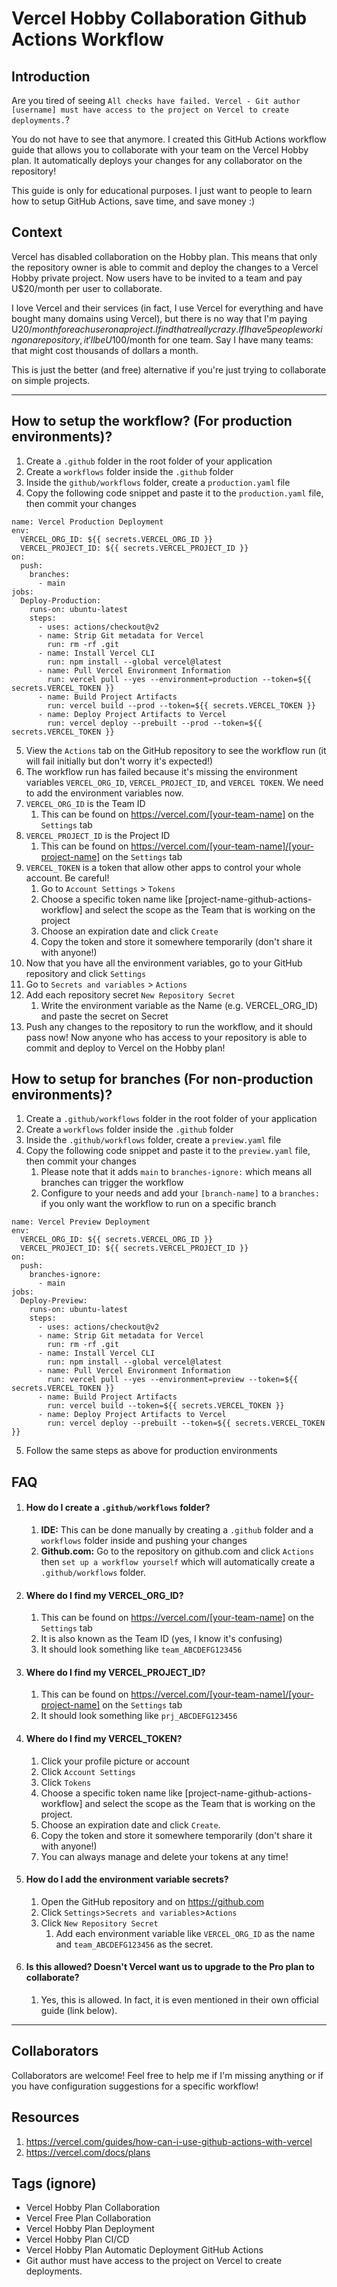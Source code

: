 # Vercel Hobby Collaboration Github Actions Workflow

## Introduction

Are you tired of seeing `All checks have failed. Vercel - Git author [username] must have access to the project on Vercel to create deployments.`?

You do not have to see that anymore. I created this GitHub Actions workflow guide that allows you to collaborate with your team on the Vercel Hobby plan. It automatically deploys your changes for any collaborator on the repository!

This guide is only for educational purposes. I just want to people to learn how to setup GitHub Actions, save time, and save money :)

## Context

Vercel has disabled collaboration on the Hobby plan. This means that only the repository owner is able to commit and deploy the changes to a Vercel Hobby private project. Now users have to be invited to a team and pay U$20/month per user to collaborate.

I love Vercel and their services (in fact, I use Vercel for everything and have bought many domains using Vercel), but there is no way that I'm paying U$20/month for each user on a project. I find that really crazy. If I have 5 people working on a repository, it'll be U$100/month for one team. Say I have many teams: that might cost thousands of dollars a month.

This is just the better (and free) alternative if you're just trying to collaborate on simple projects.

---

## How to setup the workflow? (For production environments)?

1. Create a `.github` folder in the root folder of your application
2. Create a `workflows` folder inside the `.github` folder
3. Inside the `github/workflows` folder, create a `production.yaml` file
4. Copy the following code snippet and paste it to the `production.yaml` file, then commit your changes

```
name: Vercel Production Deployment
env:
  VERCEL_ORG_ID: ${{ secrets.VERCEL_ORG_ID }}
  VERCEL_PROJECT_ID: ${{ secrets.VERCEL_PROJECT_ID }}
on:
  push:
    branches:
      - main
jobs:
  Deploy-Production:
    runs-on: ubuntu-latest
    steps:
      - uses: actions/checkout@v2
      - name: Strip Git metadata for Vercel
        run: rm -rf .git
      - name: Install Vercel CLI
        run: npm install --global vercel@latest
      - name: Pull Vercel Environment Information
        run: vercel pull --yes --environment=production --token=${{ secrets.VERCEL_TOKEN }}
      - name: Build Project Artifacts
        run: vercel build --prod --token=${{ secrets.VERCEL_TOKEN }}
      - name: Deploy Project Artifacts to Vercel
        run: vercel deploy --prebuilt --prod --token=${{ secrets.VERCEL_TOKEN }}

```

5. View the `Actions` tab on the GitHub repository to see the workflow run (it will fail initially but don't worry it's expected!)
6. The workflow run has failed because it's missing the environment variables `VERCEL_ORG_ID`, `VERCEL_PROJECT_ID`, and `VERCEL TOKEN`. We need to add the environment variables now.
7. `VERCEL_ORG_ID` is the Team ID
   1. This can be found on https://vercel.com/[your-team-name] on the `Settings` tab
8. `VERCEL_PROJECT_ID` is the Project ID
   1. This can be found on https://vercel.com/[your-team-name]/[your-project-name] on the `Settings` tab
9. `VERCEL_TOKEN` is a token that allow other apps to control your whole account. Be careful!
   1. Go to `Account Settings` > `Tokens`
   2. Choose a specific token name like [project-name-github-actions-workflow] and select the scope as the Team that is working on the project
   3. Choose an expiration date and click `Create`
   4. Copy the token and store it somewhere temporarily (don't share it with anyone!)
10. Now that you have all the environment variables, go to your GitHub repository and click `Settings`
11. Go to `Secrets and variables` > `Actions`
12. Add each repository secret `New Repository Secret`
    1. Write the environment variable as the Name (e.g. VERCEL_ORG_ID) and paste the secret on Secret
13. Push any changes to the repository to run the workflow, and it should pass now! Now anyone who has access to your repository is able to commit and deploy to Vercel on the Hobby plan!

## How to setup for branches (For non-production environments)?

1. Create a `.github/workflows` folder in the root folder of your application
2. Create a `workflows` folder inside the `.github` folder
3. Inside the `.github/workflows` folder, create a `preview.yaml` file
4. Copy the following code snippet and paste it to the `preview.yaml` file, then commit your changes
   1. Please note that it adds `main` to `branches-ignore:` which means all branches can trigger the workflow
   2. Configure to your needs and add your `[branch-name]` to a `branches:` if you only want the workflow to run on a specific branch

```
name: Vercel Preview Deployment
env:
  VERCEL_ORG_ID: ${{ secrets.VERCEL_ORG_ID }}
  VERCEL_PROJECT_ID: ${{ secrets.VERCEL_PROJECT_ID }}
on:
  push:
    branches-ignore:
      - main
jobs:
  Deploy-Preview:
    runs-on: ubuntu-latest
    steps:
      - uses: actions/checkout@v2
      - name: Strip Git metadata for Vercel
        run: rm -rf .git
      - name: Install Vercel CLI
        run: npm install --global vercel@latest
      - name: Pull Vercel Environment Information
        run: vercel pull --yes --environment=preview --token=${{ secrets.VERCEL_TOKEN }}
      - name: Build Project Artifacts
        run: vercel build --token=${{ secrets.VERCEL_TOKEN }}
      - name: Deploy Project Artifacts to Vercel
        run: vercel deploy --prebuilt --token=${{ secrets.VERCEL_TOKEN }}

```

5. Follow the same steps as above for production environments

## FAQ

1. #### How do I create a `.github/workflows` folder?
   1. **IDE:** This can be done manually by creating a `.github` folder and a `workflows` folder inside and pushing your changes
   2. **Github.com:** Go to the repository on github.com and click `Actions` then `set up a workflow yourself` which will automatically create a `.github/workflows` folder.
2. #### Where do I find my VERCEL_ORG_ID?

   1. This can be found on https://vercel.com/[your-team-name] on the `Settings` tab
   2. It is also known as the Team ID (yes, I know it's confusing)
   3. It should look something like `team_ABCDEFG123456`

3. #### Where do I find my VERCEL_PROJECT_ID?

   1. This can be found on https://vercel.com/[your-team-name]/[your-project-name] on the `Settings` tab
   2. It should look something like `prj_ABCDEFG123456`

4. #### Where do I find my VERCEL_TOKEN?

   1. Click your profile picture or account
   2. Click `Account Settings`
   3. Click `Tokens`
   4. Choose a specific token name like [project-name-github-actions-workflow] and select the scope as the Team that is working on the project.
   5. Choose an expiration date and click `Create`.
   6. Copy the token and store it somewhere temporarily (don't share it with anyone!)
   7. You can always manage and delete your tokens at any time!

5. #### How do I add the environment variable secrets?

   1. Open the GitHub repository and on https://github.com
   2. Click `Settings`>`Secrets and variables`>`Actions`
   3. Click `New Repository Secret`
      1. Add each environment variable like `VERCEL_ORG_ID` as the name and `team_ABCDEFG123456` as the secret.

6. #### Is this allowed? Doesn't Vercel want us to upgrade to the Pro plan to collaborate?
   1. Yes, this is allowed. In fact, it is even mentioned in their own official guide (link below).

---

## Collaborators

Collaborators are welcome! Feel free to help me if I'm missing anything or if you have configuration suggestions for a specific workflow!

## Resources

1. https://vercel.com/guides/how-can-i-use-github-actions-with-vercel
2. https://vercel.com/docs/plans

## Tags (ignore)

- Vercel Hobby Plan Collaboration
- Vercel Free Plan Collaboration
- Vercel Hobby Plan Deployment
- Vercel Hobby Plan CI/CD
- Vercel Hobby Plan Automatic Deployment GitHub Actions
- Git author must have access to the project on Vercel to create deployments.
